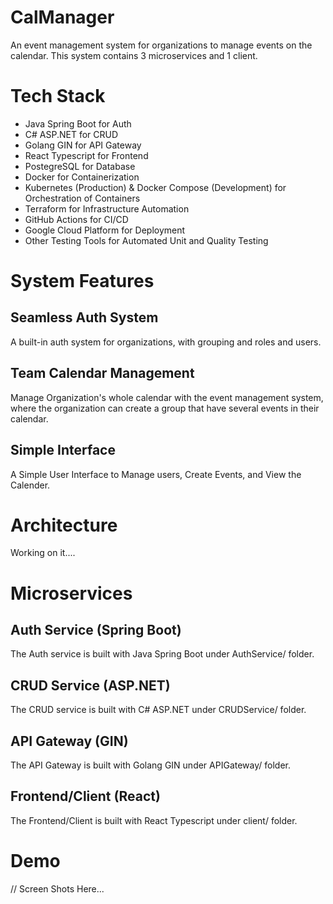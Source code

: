 # CalManager
An event management system for organizations to manage events on the calendar. This system contains 3 microservices and 1 client.

# Tech Stack
- Java Spring Boot for Auth
- C# ASP.NET for CRUD
- Golang GIN for API Gateway
- React Typescript for Frontend
- PostegreSQL for Database
- Docker for Containerization
- Kubernetes (Production) & Docker Compose (Development) for Orchestration of Containers
- Terraform for Infrastructure Automation
- GitHub Actions for CI/CD
- Google Cloud Platform for Deployment
- Other Testing Tools for Automated Unit and Quality Testing

# System Features
## Seamless Auth System
A built-in auth system for organizations, with grouping and roles and users.

## Team Calendar Management
Manage Organization's whole calendar with the event management system, where the organization can create a group that have several events in their calendar.

## Simple Interface
A Simple User Interface to Manage users, Create Events, and View the Calender.

# Architecture
Working on it....

# Microservices
## Auth Service (Spring Boot)
The Auth service is built with Java Spring Boot under AuthService/ folder.

## CRUD Service (ASP.NET)
The CRUD service is built with C# ASP.NET under CRUDService/ folder.

## API Gateway (GIN)
The API Gateway is built with Golang GIN under APIGateway/ folder.

## Frontend/Client (React)
The Frontend/Client is built with React Typescript under client/ folder.

# Demo
// Screen Shots Here...

